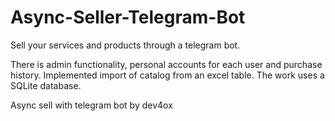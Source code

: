 # Async-Seller-Telegram-Bot
Sell ​​your services and products through a telegram bot.

There is admin functionality, personal accounts for each user and purchase history. Implemented import of catalog from an excel table. The work uses a SQLite database.

Async sell with telegram bot
by dev4ox
